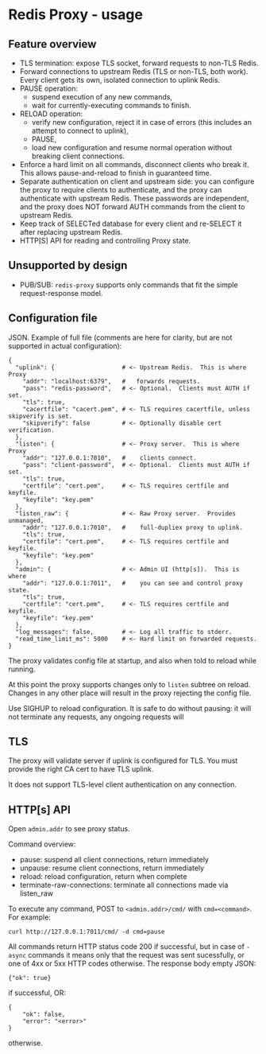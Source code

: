 Redis Proxy - usage
===================


Feature overview
----------------

* TLS termination: expose TLS socket, forward requests to non-TLS
  Redis.
* Forward connections to upstream Redis (TLS or non-TLS, both work).
  Every client gets its own, isolated connection to uplink Redis.
* PAUSE operation:
  * suspend execution of any new commands,
  * wait for currently-executing commands to finish.
* RELOAD operation:
  * verify new configuration, reject it in case of errors (this
    includes an attempt to connect to uplink),
  * PAUSE,
  * load new configuration and resume normal operation without
    breaking client connections.
* Enforce a hard limit on all commands, disconnect clients who break
  it.  This allows pause-and-reload to finish in guaranteed time.
* Separate authentication on client and upstream side: you can
  configure the proxy to require clients to authenticate, and the
  proxy can authenticate with upstream Redis.  These passwords are
  independent, and the proxy does NOT forward AUTH commands from the
  client to upstream Redis.
* Keep track of SELECTed database for every client and re-SELECT it
  after replacing upstream Redis.
* HTTP[S] API for reading and controlling Proxy state.


Unsupported by design
---------------------

* PUB/SUB: `redis-proxy` supports only commands that fit the simple
  request-response model.


Configuration file
------------------

JSON.  Example of full file (comments are here for clarity, but are not
supported in actual configuration):

    {
      "uplink": {                   # <- Upstream Redis.  This is where Proxy
        "addr": "localhost:6379",   #   forwards requests.
        "pass": "redis-password",   # <- Optional.  Clients must AUTH if set.
        "tls": true,
        "cacertfile": "cacert.pem", # <- TLS requires cacertfile, unless skipverify is set.
        "skipverify": false         # <- Optionally disable cert verification.
      },
      "listen": {                   # <- Proxy server.  This is where Proxy
        "addr": "127.0.0.1:7010",   #    clients connect.
        "pass": "client-password",  # <- Optional.  Clients must AUTH if set.
        "tls": true,
        "certfile": "cert.pem",     # <- TLS requires certfile and keyfile.
        "keyfile": "key.pem"
      },
      "listen_raw": {               # <- Raw Proxy server.  Provides unmanaged,
        "addr": "127.0.0.1:7010",   #    full-dupliex proxy to uplink.
        "tls": true,
        "certfile": "cert.pem",     # <- TLS requires certfile and keyfile.
        "keyfile": "key.pem"
      },
      "admin": {                    # <- Admin UI (http[s]).  This is where
        "addr": "127.0.0.1:7011",   #    you can see and control proxy state.
        "tls": true,
        "certfile": "cert.pem",     # <- TLS requires certfile and keyfile.
        "keyfile": "key.pem"
      },
      "log_messages": false,        # <- Log all traffic to stderr.
      "read_time_limit_ms": 5000    # <- Hard limit on forwarded requests.
    }

The proxy validates config file at startup, and also when told to
reload while running.

At this point the proxy supports changes only to `listen` subtree on
reload.  Changes in any other place will result in the proxy rejecting
the config file.

Use SIGHUP to reload configuration.  It is safe to do without pausing:
it will not terminate any requests, any ongoing requests will


TLS
---

The proxy will validate server if uplink is configured for TLS.  You
must provide the right CA cert to have TLS uplink.

It does not support TLS-level client authentication on any connection.


HTTP[s] API
-----------

Open `admin.addr` to see proxy status.

Command overview:

* pause: suspend all client connections, return immediately
* unpause: resume client connections, return immediately
* reload: reload configuration, return when complete
* terminate-raw-connections: terminate all connections made via listen_raw

To execute any command, POST to `<admin.addr>/cmd/` with
`cmd=<command>`.  For example:

    curl http://127.0.0.1:7011/cmd/ -d cmd=pause

All commands return HTTP status code 200 if successful, but in case of
`-async` commands it means only that the request was sent sucessfully,
or one of 4xx or 5xx HTTP codes otherwise.  The response body empty
JSON:

    {"ok": true}

if successful, OR:

    {
        "ok": false,
        "error": "<error>"
    }

otherwise.
